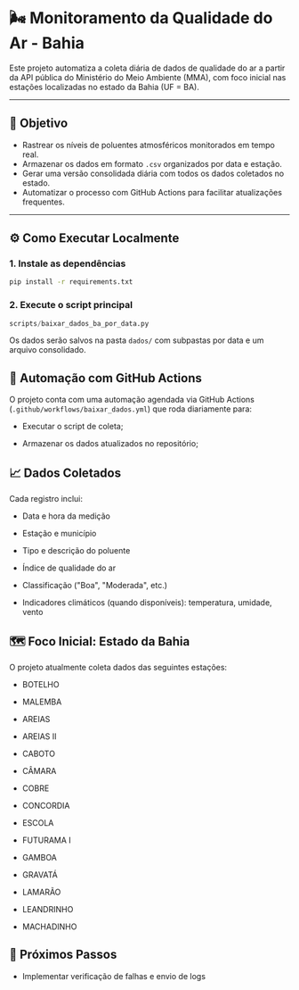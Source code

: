 # 🌬️ Monitoramento da Qualidade do Ar - Bahia

Este projeto automatiza a coleta diária de dados de qualidade do ar a partir da API pública do Ministério do Meio Ambiente (MMA), com foco inicial nas estações localizadas no estado da Bahia (UF = BA).

---

## 📌 Objetivo

- Rastrear os níveis de poluentes atmosféricos monitorados em tempo real.
- Armazenar os dados em formato `.csv` organizados por data e estação.
- Gerar uma versão consolidada diária com todos os dados coletados no estado.
- Automatizar o processo com GitHub Actions para facilitar atualizações frequentes.


---

## ⚙️ Como Executar Localmente

### 1. Instale as dependências

```bash
pip install -r requirements.txt
```

### 2. Execute o script principal

```python
scripts/baixar_dados_ba_por_data.py
```

Os dados serão salvos na pasta `dados/` com subpastas por data e um arquivo consolidado.


## 🤖 Automação com GitHub Actions

O projeto conta com uma automação agendada via GitHub Actions (`.github/workflows/baixar_dados.yml`) que roda diariamente para:

 - Executar o script de coleta;

 - Armazenar os dados atualizados no repositório;

## 📈 Dados Coletados

Cada registro inclui:

 - Data e hora da medição

 - Estação e município

 - Tipo e descrição do poluente

 - Índice de qualidade do ar

 - Classificação ("Boa", "Moderada", etc.)

 - Indicadores climáticos (quando disponíveis): temperatura, umidade, vento

## 🗺️ Foco Inicial: Estado da Bahia

O projeto atualmente coleta dados das seguintes estações:

 - BOTELHO

 - MALEMBA

 - AREIAS

 - AREIAS II

 - CABOTO

 - CÂMARA

 - COBRE

 - CONCORDIA

 - ESCOLA

 - FUTURAMA I

 - GAMBOA

 - GRAVATÁ

 - LAMARÃO

 - LEANDRINHO

 - MACHADINHO

## 📌 Próximos Passos

 - Implementar verificação de falhas e envio de logs

